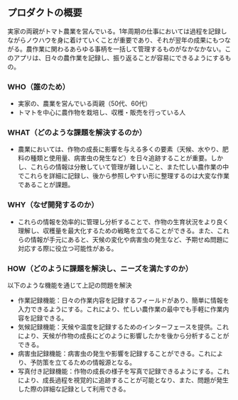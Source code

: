 ## プロダクトの概要
実家の両親がトマト農業を営んでいる。1年周期の仕事においては過程を記録しながらノウハウを身に着けていくことが重要であり、それが翌年の成果にもつながる。農作業に関わるあらゆる事柄を一括して管理するものがなかなかない。このアプリは、日々の農作業を記録し、振り返ることが容易にできるようにするもの。

### WHO（誰のため）
- 実家の、農業を営んでいる両親（50代、60代）
- トマトを中心に農作物を栽培し、収穫・販売を行っている人

### WHAT（どのような課題を解決するのか）
- 農業においては、作物の成長に影響を与える多くの要素（天候、水やり、肥料の種類と使用量、病害虫の発生など）を日々追跡することが重要。しかし、これらの情報は分散していて管理が難しいこと、また忙しい農作業の中でこれらを詳細に記録し、後から参照しやすい形に整理するのは大変な作業であることが課題。

### WHY（なぜ開発するのか）
- これらの情報を効率的に管理し分析することで、作物の生育状況をより良く理解し、収穫量を最大化するための戦略を立てることができる。また、これらの情報が手元にあると、天候の変化や病害虫の発生など、予期せぬ問題に対応する際に役立つ可能性がある。

### HOW（どのように課題を解決し、ニーズを満たすのか）
以下のような機能を通じて上記の問題を解決
- 作業記録機能：日々の作業内容を記録するフィールドがあり、簡単に情報を入力できるようにする。これにより、忙しい農作業の最中でも手軽に作業内容を記録できる。
- 気候記録機能：天候や温度を記録するためのインターフェースを提供。これにより、天候が作物の成長にどのように影響したかを後から分析することができる。
- 病害虫記録機能：病害虫の発生や影響を記録することができる。これにより、予防策を立てるための情報源となる。
- 写真付き記録機能：作物の成長の様子を写真で記録できるようにする。これにより、成長過程を視覚的に追跡することが可能となり、また、問題が発生した際の詳細な記録として利用できる。
